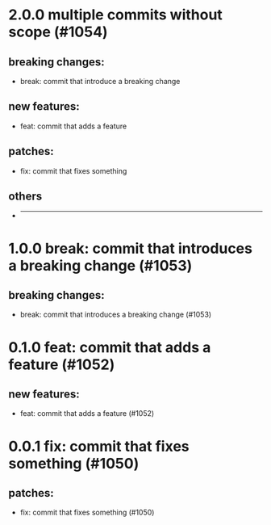 # 2.0.0 multiple commits without scope (#1054)

## breaking changes:
* break: commit that introduce a breaking change
## new features:
* feat: commit that adds a feature
## patches:
* fix: commit that fixes something
## others
* ---------

# 1.0.0 break: commit that introduces a breaking change (#1053)

## breaking changes:
* break: commit that introduces a breaking change (#1053)

# 0.1.0 feat: commit that adds a feature (#1052)

## new features:
* feat: commit that adds a feature (#1052)

# 0.0.1 fix: commit that fixes something (#1050)

## patches:
* fix: commit that fixes something (#1050)


